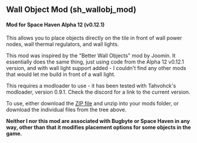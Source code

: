 <H2>Wall Object Mod (sh_wallobj_mod)</H2>
<H4>Mod for Space Haven Alpha 12 (v0.12.1)</H4>

<P>This allows you to place objects directly on the tile in front of wall power nodes, wall thermal regulators, and wall lights.</P>

<P>This mod was inspired by the "Better Wall Objects" mod by Joomin. It essentially does the same thing, just using code from the Alpha 12 v0.12.1 version, and with wall light support added - I couldn't find any other mods that would let me build in front of a wall light.</P>

<P>This requires a modloader to use - it has been tested with Tahvohck's modloader, version 0.9.1. Check the discord for a link to the current version.</P>

<P>To use, either download the <A HREF="https://github.com/zender42/spacehaven_mods/blob/main/sh_wallobj_mod/sh_wallobj_mod.zip?raw=true">ZIP file</A> and unzip into your mods folder, or download the individual files from the tree above.</P>

<B>Neither I nor this mod are associated with Bugbyte or Space Haven in any way, other than that it modifies placement options for some objects in the game.</b>

